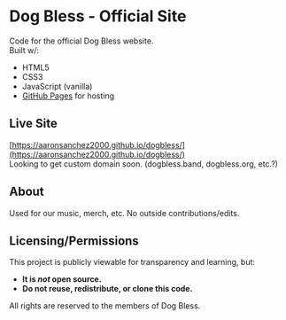 # Dog Bless - Official Site

Code for the official Dog Bless website.  
Built w/:
- HTML5
- CSS3
- JavaScript (vanilla)
- [GitHub Pages](https://pages.github.com/) for hosting

## Live Site

[https://aaronsanchez2000.github.io/dogbless/](https://aaronsanchez2000.github.io/dogbless/)  
Looking to get custom domain soon. (dogbless.band, dogbless.org, etc.?)

## About

Used for our music, merch, etc.
No outside contributions/edits.

## Licensing/Permissions

This project is publicly viewable for transparency and learning, but:

- **It is _not_ open source.**
- **Do not reuse, redistribute, or clone this code.**

All rights are reserved to the members of Dog Bless.
